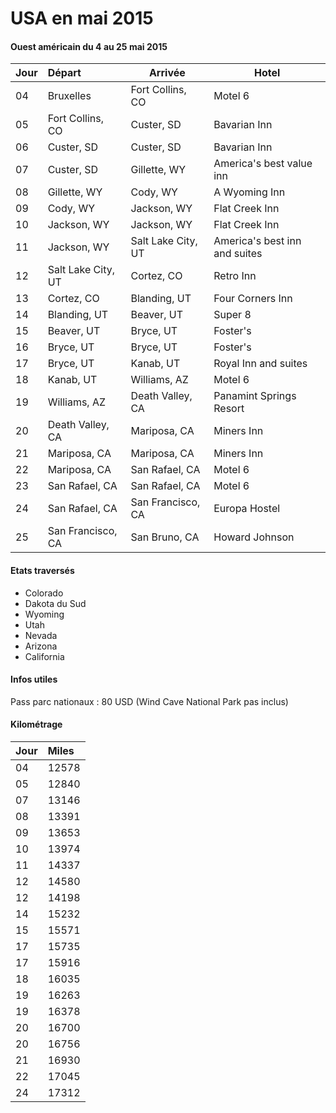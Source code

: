 # USA en mai 2015

#### Ouest américain du 4 au 25 mai 2015

Jour | Départ             | Arrivée            | Hotel
:--- | :----------------- | ------------------ | -----------------------------
04   | Bruxelles          | Fort Collins, CO   | Motel 6
05   | Fort Collins, CO   | Custer, SD         | Bavarian Inn
06   | Custer, SD         | Custer, SD         | Bavarian Inn
07   | Custer, SD         | Gillette, WY       | America's best value inn
08   | Gillette, WY       | Cody, WY           | A Wyoming Inn
09   | Cody, WY           | Jackson, WY        | Flat Creek Inn
10   | Jackson, WY        | Jackson, WY        | Flat Creek Inn
11   | Jackson, WY        | Salt Lake City, UT | America's best inn and suites
12   | Salt Lake City, UT | Cortez, CO         | Retro Inn
13   | Cortez, CO         | Blanding, UT       | Four Corners Inn
14   | Blanding, UT       | Beaver, UT         | Super 8
15   | Beaver, UT         | Bryce, UT          | Foster's
16   | Bryce, UT          | Bryce, UT          | Foster's
17   | Bryce, UT          | Kanab, UT          | Royal Inn and suites
18   | Kanab, UT          | Williams, AZ       | Motel 6
19   | Williams, AZ       | Death Valley, CA   | Panamint Springs Resort
20   | Death Valley, CA   | Mariposa, CA       | Miners Inn
21   | Mariposa, CA       | Mariposa, CA       | Miners Inn
22   | Mariposa, CA       | San Rafael, CA     | Motel 6
23   | San Rafael, CA     | San Rafael, CA     | Motel 6
24   | San Rafael, CA     | San Francisco, CA  | Europa Hostel
25   | San Francisco, CA  | San Bruno, CA      | Howard Johnson

#### Etats traversés

- Colorado
- Dakota du Sud
- Wyoming
- Utah
- Nevada
- Arizona
- California

#### Infos utiles

Pass parc nationaux : 80 USD (Wind Cave National Park pas inclus)

#### Kilométrage

Jour | Miles 
:--- | :----
04   | 12578
05   | 12840
07   | 13146
08   | 13391
09   | 13653
10   | 13974
11   | 14337
12   | 14580
12   | 14198
14   | 15232
15   | 15571
17   | 15735
17   | 15916
18   | 16035
19   | 16263
19   | 16378
20   | 16700
20   | 16756
21   | 16930
22   | 17045
24   | 17312
